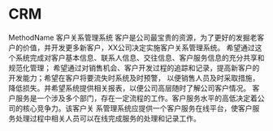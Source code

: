 # CRM
MethodName 客户关系管理系统
客户是公司最宝贵的资源，为了更好的发掘老客户的价值，并开发更多新客户，XX公司决定实施客户关系管理系统。
希望通过这个系统完成对客户基本信息、联系人信息、交往信息、客户服务信息的充分共享和规范化管理；
希望通过对销售机会、客户开发过程的追踪和记录，提高新客户的开发能力；希望在客户将要流失时系统及时预警，
以便销售人员及时采取措施，降低损失。并希望系统提供相关报表，以便公司高层随时了解公司客户情况。
客户服务是一个涉及多个部门，存在一定流程的工作。客户服务水平的高低决定着公司的核心竞争力。该客户关
系管理系统应提供一个客户服务在线平台，使客户服务处理过程中相关人员可以在线完成服务的处理和记录工作。
